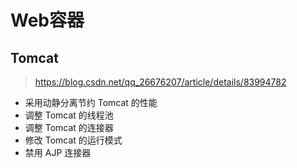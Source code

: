 # Web容器
## Tomcat
> https://blog.csdn.net/qq_26676207/article/details/83994782
* 采用动静分离节约 Tomcat 的性能
* 调整 Tomcat 的线程池
* 调整 Tomcat 的连接器
* 修改 Tomcat 的运行模式
* 禁用 AJP 连接器